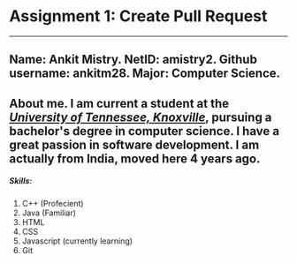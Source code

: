 # Assignment 1: Create Pull Request
---
Name: Ankit Mistry.
NetID: amistry2.
Github username: ankitm28.
Major: Computer Science.
---
About me.
I am current a student at the ***[University of Tennessee, Knoxville](www.utk.edu)***, pursuing a bachelor's degree in computer science. I have a great passion in software development. I am actually from India, moved here 4 years ago. 
---
##### Skills:
1. C++ (Profecient)
2. Java (Familiar)
3. HTML
4. CSS
5. Javascript (currently learning)
6. Git
